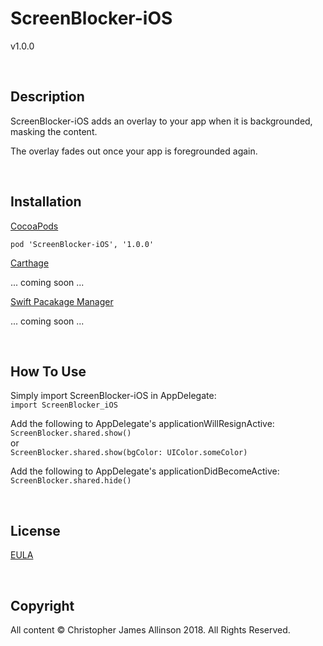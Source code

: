 # ScreenBlocker-iOS

v1.0.0


<br>


## Description

ScreenBlocker-iOS adds an overlay to your app when it is backgrounded, masking the content.

The overlay fades out once your app is foregrounded again.


<br>


## Installation

[CocoaPods](http://cocoapods.org)

`pod 'ScreenBlocker-iOS', '1.0.0'`

[Carthage](https://github.com/Carthage/Carthage)

... coming soon ...

[Swift Pacakage Manager](https://swift.org/package-manager/)

... coming soon ...


<br>


## How To Use

Simply import ScreenBlocker-iOS in AppDelegate:
<br>
`import ScreenBlocker_iOS`

Add the following to AppDelegate's applicationWillResignActive:
<br>
`ScreenBlocker.shared.show()`
<br>
or
<br>
`ScreenBlocker.shared.show(bgColor: UIColor.someColor)`

Add the following to AppDelegate's applicationDidBecomeActive:
<br>
`ScreenBlocker.shared.hide()`


<br>


## License

[EULA](ScreenBlocker/libs/screen%20blocker/LICENSE)


<br>


## Copyright

All content © Christopher James Allinson 2018. All Rights Reserved.
